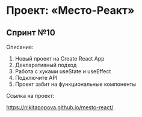 <h1>Проект: «Место-Реакт»</h1>

<h2>Спринт №10</h2>

<p>Описание:</p>
<ol>
  <li>Новый проект на Create React App </li>
  <li>Декларативный подход </li>
  <li>Работа с хуками useState и useEffect </li>
  <li>Подключите API </li>
  <li>Проект забит на функциональные компоненты </li>
</ol>


<p>Ссылка на проект:</p>

<a href="https://nikitapopova.github.io/mesto-react/" target="_blank">https://nikitapopova.github.io/mesto-react/</a>